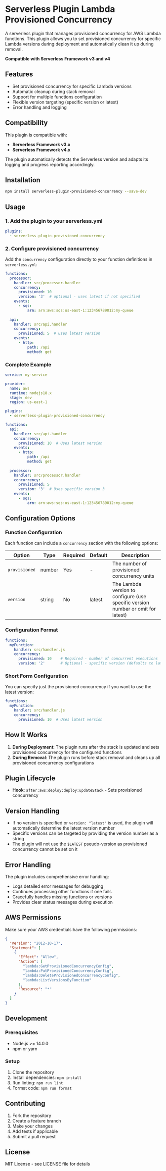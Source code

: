# Serverless Plugin Lambda Provisioned Concurrency

A serverless plugin that manages provisioned concurrency for AWS Lambda functions. This plugin allows you to set 
provisioned concurrency for specific Lambda versions during deployment and automatically clean it up during removal.

**Compatible with Serverless Framework v3 and v4**

## Features

- Set provisioned concurrency for specific Lambda versions
- Automatic cleanup during stack removal
- Support for multiple functions configuration
- Flexible version targeting (specific version or latest)
- Error handling and logging

## Compatibility

This plugin is compatible with:
- **Serverless Framework v3.x**
- **Serverless Framework v4.x**

The plugin automatically detects the Serverless version and adapts its logging and progress reporting accordingly.

## Installation

```bash
npm install serverless-plugin-provisioned-concurrency --save-dev
```

## Usage

### 1. Add the plugin to your serverless.yml

```yaml
plugins:
  - serverless-plugin-provisioned-concurrency
```

### 2. Configure provisioned concurrency

Add the `concurrency` configuration directly to your function definitions in `serverless.yml`:

```yaml
functions:
  processor:
    handler: src/processor.handler
    concurrency:
      provisioned: 10
      version: '3'  # optional - uses latest if not specified
    events:
      - sqs:
          arn: arn:aws:sqs:us-east-1:123456789012:my-queue
  
  api:
    handler: src/api.handler
    concurrency:
      provisioned: 5  # uses latest version
    events:
      - http:
          path: /api
          method: get
```

### Complete Example

```yaml
service: my-service

provider:
  name: aws
  runtime: nodejs18.x
  stage: dev
  region: us-east-1

plugins:
  - serverless-plugin-provisioned-concurrency

functions:
  api:
    handler: src/api.handler
    concurrency:
      provisioned: 10  # Uses latest version
    events:
      - http:
          path: /api
          method: get
  
  processor:
    handler: src/processor.handler
    concurrency:
      provisioned: 5
      version: '3'  # Uses specific version 3
    events:
      - sqs:
          arn: arn:aws:sqs:us-east-1:123456789012:my-queue
```

## Configuration Options

### Function Configuration

Each function can include a `concurrency` section with the following options:

| Option | Type | Required | Default | Description |
|--------|------|----------|---------|-------------|
| `provisioned` | number | Yes | - | The number of provisioned concurrency units |
| `version` | string | No | latest | The Lambda version to configure (use specific version number or omit for latest) |

### Configuration Format

```yaml
functions:
  myFunction:
    handler: src/handler.js
    concurrency:
      provisioned: 10    # Required - number of concurrent executions
      version: '2'       # Optional - specific version (defaults to latest)
```

### Short Form Configuration

You can specify just the provisioned concurrency if you want to use the latest version:

```yaml
functions:
  myFunction:
    handler: src/handler.js
    concurrency:
      provisioned: 10  # Uses latest version
```

## How It Works

1. **During Deployment**: The plugin runs after the stack is updated and sets provisioned concurrency for the configured functions
2. **During Removal**: The plugin runs before stack removal and cleans up all provisioned concurrency configurations

## Plugin Lifecycle

- **Hook**: `after:aws:deploy:deploy:updateStack` - Sets provisioned concurrency

## Version Handling

- If no version is specified or `version: "latest"` is used, the plugin will automatically determine the latest version number
- Specific versions can be targeted by providing the version number as a string
- The plugin will not use the `$LATEST` pseudo-version as provisioned concurrency cannot be set on it

## Error Handling

The plugin includes comprehensive error handling:

- Logs detailed error messages for debugging
- Continues processing other functions if one fails
- Gracefully handles missing functions or versions
- Provides clear status messages during execution

## AWS Permissions

Make sure your AWS credentials have the following permissions:

```json
{
  "Version": "2012-10-17",
  "Statement": [
    {
      "Effect": "Allow",
      "Action": [
        "lambda:GetProvisionedConcurrencyConfig",
        "lambda:PutProvisionedConcurrencyConfig",
        "lambda:DeleteProvisionedConcurrencyConfig",
        "lambda:ListVersionsByFunction"
      ],
      "Resource": "*"
    }
  ]
}
```

## Development

### Prerequisites

- Node.js >= 14.0.0
- npm or yarn

### Setup

1. Clone the repository
2. Install dependencies: `npm install`
3. Run linting: `npm run lint`
4. Format code: `npm run format`

## Contributing

1. Fork the repository
2. Create a feature branch
3. Make your changes
4. Add tests if applicable
5. Submit a pull request

## License

MIT License - see LICENSE file for details